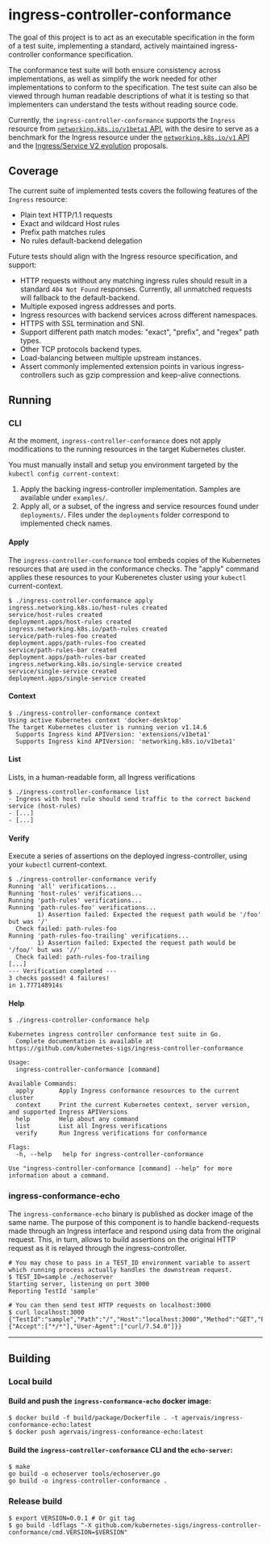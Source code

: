 # ingress-controller-conformance

The goal of this project is to act as an executable specification in the form of a test suite, implementing a standard, actively maintained ingress-controller conformance specification.

The conformance test suite will both ensure consistency across implementations, as well as simplify the work needed for other implementations to conform to the specification. The test suite can also be viewed through human readable descriptions of what it is testing so that implementers can understand the tests without reading source code.

Currently, the `ingress-controller-conformance` supports the `Ingress` resource from [`networking.k8s.io/v1beta1` API](https://kubernetes.io/docs/concepts/services-networking/ingress/), with the desire to serve as a benchmark for the Ingress resource under the [`networking.k8s.io/v1` API](https://github.com/kubernetes/enhancements/blob/master/keps/sig-network/20190125-ingress-api-group.md) and the [Ingress/Service V2 evolution](https://kubernetes-sigs.github.io/service-apis/) proposals.

## Coverage

The current suite of implemented tests covers the following features of the `Ingress` resource:
- Plain text HTTP/1.1 requests
- Exact and wildcard Host rules
- Prefix path matches rules
- No rules default-backend delegation

Future tests should align with the Ingress resource specification, and support:
- HTTP requests without any matching ingress rules should result in a standard `404 Not Found` responses. Currently, all unmatched requests will fallback to the default-backend.
- Multiple exposed ingress addresses and ports.
- Ingress resources with backend services across different namespaces.
- HTTPS with SSL termination and SNI.
- Support different path match modes: "exact", "prefix", and "regex" path types.
- Other TCP protocols backend types.
- Load-balancing between multiple upstream instances.
- Assert commonly implemented extension points in various ingress-controllers such as gzip compression and keep-alive connections.

## Running

### CLI

At the moment, `ingress-controller-conformance` does not apply modifications to the running resources in the target Kubernetes cluster.

You must manually install and setup you environment targeted by the `kubectl config current-context`:
1. Apply the backing ingress-controller implementation. Samples are available under `examples/`.
1. Apply all, or a subset, of the ingress and service resources found under `deployments/`. Files under the `deployments` folder correspond to implemented check names.

#### Apply

The `ingress-controller-conformance` tool embeds copies of the Kubernetes resources that are used in the conformance checks.
The "apply" command applies these resources to your Kuberenetes cluster using your `kubectl` current-context.

```
$ ./ingress-controller-conformance apply
ingress.networking.k8s.io/host-rules created
service/host-rules created
deployment.apps/host-rules created
ingress.networking.k8s.io/path-rules created
service/path-rules-foo created
deployment.apps/path-rules-foo created
service/path-rules-bar created
deployment.apps/path-rules-bar created
ingress.networking.k8s.io/single-service created
service/single-service created
deployment.apps/single-service created
```

#### Context

```
$ ./ingress-controller-conformance context
Using active Kubernetes context 'docker-desktop'
The target Kubernetes cluster is running verion v1.14.6
  Supports Ingress kind APIVersion: 'extensions/v1beta1'
  Supports Ingress kind APIVersion: 'networking.k8s.io/v1beta1'
```

#### List

Lists, in a human-readable form, all Ingress verifications
```
$ ./ingress-controller-conformance list
- Ingress with host rule should send traffic to the correct backend service (host-rules)
- [...]
- [...]
```

#### Verify

Execute a series of assertions on the deployed ingress-controller, using your `kubectl` current-context.
```
$ ./ingress-controller-conformance verify
Running 'all' verifications...
Running 'host-rules' verifications...
Running 'path-rules' verifications...
Running 'path-rules-foo' verifications...
        1) Assertion failed: Expected the request path would be '/foo' but was '/'
  Check failed: path-rules-foo
Running 'path-rules-foo-trailing' verifications...
        1) Assertion failed: Expected the request path would be '/foo/' but was '//'
  Check failed: path-rules-foo-trailing
[...]
--- Verification completed ---
3 checks passed! 4 failures!
in 1.777148914s
```

#### Help

```
$ ./ingress-controller-conformance help

Kubernetes ingress controller conformance test suite in Go.
  Complete documentation is available at https://github.com/kubernetes-sigs/ingress-controller-conformance

Usage:
  ingress-controller-conformance [command]

Available Commands:
  apply       Apply Ingress conformance resources to the current cluster
  context     Print the current Kubernetes context, server version, and supported Ingress APIVersions
  help        Help about any command
  list        List all Ingress verifications
  verify      Run Ingress verifications for conformance

Flags:
  -h, --help   help for ingress-controller-conformance

Use "ingress-controller-conformance [command] --help" for more information about a command.
```

### ingress-conformance-echo

The `ingress-conformance-echo` binary is published as docker image of the same name. The purpose of this component is to handle backend-requests made through an Ingress interface and respond using data from the original request. This, in turn, allows to build assertions on the original HTTP request as it is relayed through the ingress-controller.

```
# You may chose to pass in a TEST_ID environment variable to assert which running process actually handles the downstream request.
$ TEST_ID=sample ./echoserver
Starting server, listening on port 3000
Reporting TestId 'sample'

# You can then send test HTTP requests on localhost:3000
$ curl localhost:3000
{"TestId":"sample","Path":"/","Host":"localhost:3000","Method":"GET","Proto":"HTTP/1.1","Headers":{"Accept":["*/*"],"User-Agent":["curl/7.54.0"]}}
```

---

## Building

### Local build

#### Build and push the `ingress-conformance-echo` docker image:
```console
$ docker build -f build/package/Dockerfile . -t agervais/ingress-conformance-echo:latest
$ docker push agervais/ingress-conformance-echo:latest
```

#### Build the `ingress-controller-conformance` CLI and the `echo-server`:
```console
$ make
go build -o echoserver tools/echoserver.go
go build -o ingress-controller-conformance .
```

### Release build

```console
$ export VERSION=0.0.1 # Or git tag
$ go build -ldflags "-X github.com/kubernetes-sigs/ingress-controller-conformance/cmd.VERSION=$VERSION"
```
